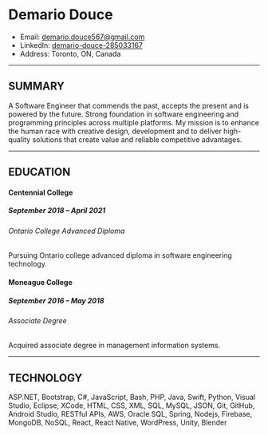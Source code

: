 # Demario Douce

- Email: demario.douce567@gmail.com
- LinkedIn: [demario-douce-285033167](https://www.linkedin.com/in/demario-douce-285033167/)
- Address: Toronto, ON, Canada

---

## SUMMARY

A Software Engineer that commends the past, accepts the present and is powered by the future. Strong foundation in software engineering and programming principles across multiple platforms. My mission is to enhance the human race with creative design, development and to deliver high-quality solutions that create value and reliable competitive advantages.

---

## EDUCATION

#### Centennial College

##### September 2018 – April 2021

###### Ontario College Advanced Diploma

Pursuing Ontario college advanced diploma in software engineering technology.

#### Moneague College

##### September 2016 – May 2018

###### Associate Degree

Acquired associate degree in management information systems.

---

## TECHNOLOGY

ASP.NET, Bootstrap, C#, JavaScript, Bash, PHP, Java, Swift, Python, Visual Studio, Eclipse, XCode, HTML, CSS, XML, SQL, MySQL, JSON, Git, GitHub, Android Studio, RESTful APIs, AWS, Oracle SQL, Spring, Nodejs, Firebase, MongoDB, NoSQL, React, React Native, WordPress, Unity, Blender
